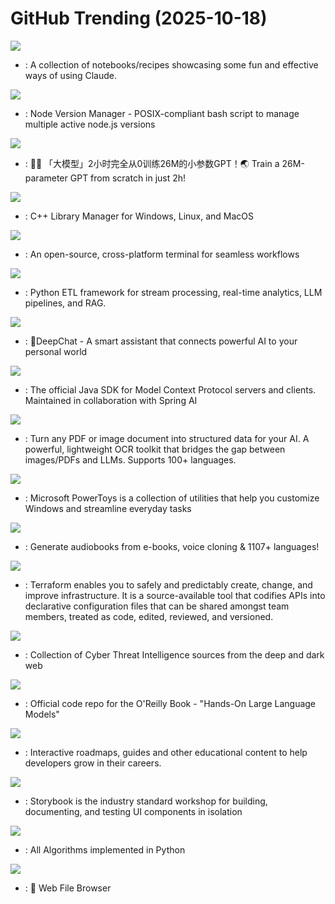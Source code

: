 # GitHub Trending (2025-10-18)

![](https://img.shields.io/badge/Jupyter%20Notebook-New%20102-green?style=flat-square&logo=appveyor)
- [](https://github.comundefined): A collection of notebooks/recipes showcasing some fun and effective ways of using Claude.

![](https://img.shields.io/badge/Shell-New%20297-green?style=flat-square&logo=appveyor)
- [](https://github.comundefined): Node Version Manager - POSIX-compliant bash script to manage multiple active node.js versions

![](https://img.shields.io/badge/Python-New%201-green?style=flat-square&logo=appveyor)
- [](https://github.comundefined): 🚀🚀 「大模型」2小时完全从0训练26M的小参数GPT！🌏 Train a 26M-parameter GPT from scratch in just 2h!

![](https://img.shields.io/badge/CMake-New%2010-green?style=flat-square&logo=appveyor)
- [](https://github.comundefined): C++ Library Manager for Windows, Linux, and MacOS

![](https://img.shields.io/badge/Go-New%20218-green?style=flat-square&logo=appveyor)
- [](https://github.comundefined): An open-source, cross-platform terminal for seamless workflows

![](https://img.shields.io/badge/Python-New%20666-green?style=flat-square&logo=appveyor)
- [](https://github.comundefined): Python ETL framework for stream processing, real-time analytics, LLM pipelines, and RAG.

![](https://img.shields.io/badge/TypeScript-New%2019-green?style=flat-square&logo=appveyor)
- [](https://github.comundefined): 🐬DeepChat - A smart assistant that connects powerful AI to your personal world

![](https://img.shields.io/badge/Java-New%20110-green?style=flat-square&logo=appveyor)
- [](https://github.comundefined): The official Java SDK for Model Context Protocol servers and clients. Maintained in collaboration with Spring AI

![](https://img.shields.io/badge/Python-New%20581-green?style=flat-square&logo=appveyor)
- [](https://github.comundefined): Turn any PDF or image document into structured data for your AI. A powerful, lightweight OCR toolkit that bridges the gap between images/PDFs and LLMs. Supports 100+ languages.

![](https://img.shields.io/badge/C%23-New%20256-green?style=flat-square&logo=appveyor)
- [](https://github.comundefined): Microsoft PowerToys is a collection of utilities that help you customize Windows and streamline everyday tasks

![](https://img.shields.io/badge/Python-New%2084-green?style=flat-square&logo=appveyor)
- [](https://github.comundefined): Generate audiobooks from e-books, voice cloning & 1107+ languages!

![](https://img.shields.io/badge/Go-New%2020-green?style=flat-square&logo=appveyor)
- [](https://github.comundefined): Terraform enables you to safely and predictably create, change, and improve infrastructure. It is a source-available tool that codifies APIs into declarative configuration files that can be shared amongst team members, treated as code, edited, reviewed, and versioned.

![](https://img.shields.io/badge/none-New%2015-green?style=flat-square&logo=appveyor)
- [](https://github.comundefined): Collection of Cyber Threat Intelligence sources from the deep and dark web

![](https://img.shields.io/badge/Jupyter%20Notebook-New%2056-green?style=flat-square&logo=appveyor)
- [](https://github.comundefined): Official code repo for the O'Reilly Book - "Hands-On Large Language Models"

![](https://img.shields.io/badge/TypeScript-New%20264-green?style=flat-square&logo=appveyor)
- [](https://github.comundefined): Interactive roadmaps, guides and other educational content to help developers grow in their careers.

![](https://img.shields.io/badge/TypeScript-New%2011-green?style=flat-square&logo=appveyor)
- [](https://github.comundefined): Storybook is the industry standard workshop for building, documenting, and testing UI components in isolation

![](https://img.shields.io/badge/Python-New%20114-green?style=flat-square&logo=appveyor)
- [](https://github.comundefined): All Algorithms implemented in Python

![](https://img.shields.io/badge/Go-New%20103-green?style=flat-square&logo=appveyor)
- [](https://github.comundefined): 📂 Web File Browser


